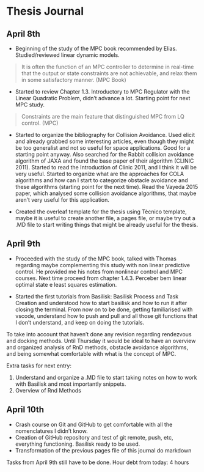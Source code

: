 # Thesis Journal

## April 8th

- Beginning of the study of the MPC book recommended by Elias. Studied/reviewed linear dynamic models.

> It is often the function of an MPC controller to determine in real-time that the output or state constraints are not achievable, and relax them in some satisfactory manner. (MPC Book)

- Started to review Chapter 1.3. Introductory to MPC Regulator with the Linear Quadratic Problem, didn’t advance a lot. Starting point for next MPC study.

> Constraints are the main feature that distinguished MPC from LQ control. (MPC)

- Started to organize the bibliography for Collision Avoidance. Used elicit and already grabbed some interesting articles, even though they might be too generalist and not so useful for space applications. Good for a starting point anyway. Also searched for the Rabbit collision avoidance algorithm of JAXA and found the base paper of their algorithm (CLINIC 2011). Started to read the Introduction of Clinic 2011, and I think it will be very useful. Started to organize what are the approaches for COLA algorithms and how can I start to categorize obstacle avoidance and these algorithms (starting point for the next time). Read the Vayeda 2015 paper, which analysed some collision avoidance algorithms, that maybe aren’t very useful for this application.

- Created the overleaf template for the thesis using Técnico template, maybe it is useful to create another file, a pages file, or maybe try out a .MD file to start writing things that might be already useful for the thesis.

## April 9th

- Proceeded with the study of the MPC book, talked with Thomas regarding maybe complementing this study with non linear predictive control. He provided me his notes from nonlinear control and MPC courses. Next time proceed from chapter 1.4.3. Perceber bem linear optimal state e least squares estimation.

- Started the first tutorials from Basilisk: Basilisk Process and Task Creation and understood how to start basilisk and how to run it after closing the terminal. From now on to be done, getting familiarised with vscode, understand how to push and pull and all those git functions that I don’t understand, and keep on doing the tutorials.

To take into account that haven’t done any revision regarding rendezvous and docking methods. Until Thursday it would be ideal to have an overview and organized analysis of RnD methods, obstacle avoidance algorithms, and being somewhat comfortable with what is the concept of MPC.

Extra tasks for next entry:
1. Understand and organize a .MD file to start taking notes on how to work with Basilisk and most importantly snippets.
2. Overview of Rnd Methods

## April 10th

- Crash course on Git and GitHub to get comfortable with all the nomenclatures I didn’t know. 
- Creation of GitHub repository and test of git remote, push, etc, everything functioning. Basilisk ready to be used.
- Transformation of the previous pages file of this journal do markdown

Tasks from April 9th still have to be done.
Hour debt from today: 4 hours